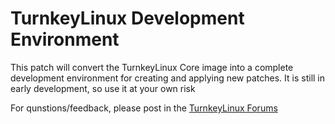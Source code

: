 TurnkeyLinux Development Environment
====================================

This patch will convert the TurnkeyLinux Core image into a complete development environment for creating and applying new patches. It is still in early development, so use it at your own risk

For qunstions/feedback, please post in the [TurnkeyLinux Forums](http://www.turnkeylinux.org/forum/)
